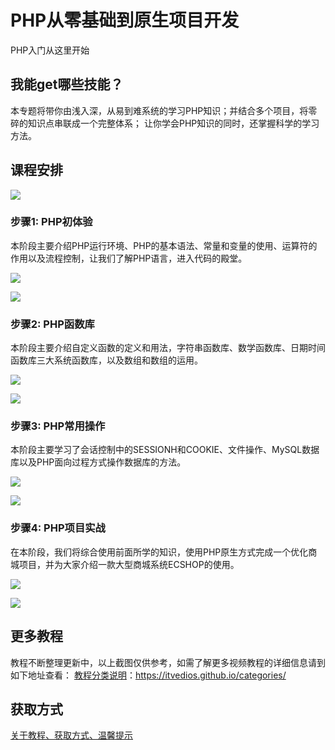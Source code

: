 # PHP从零基础到原生项目开发

PHP入门从这里开始

## 我能get哪些技能？

本专题将带你由浅入深，从易到难系统的学习PHP知识；并结合多个项目，将零碎的知识点串联成一个完整体系；
让你学会PHP知识的同时，还掌握科学的学习方法。

## 课程安排

![](img/PHP基础1.png)

<!--more-->

### 步骤1: PHP初体验

本阶段主要介绍PHP运行环境、PHP的基本语法、常量和变量的使用、运算符的作用以及流程控制，让我们了解PHP语言，进入代码的殿堂。

![](img/PHP基础2.png)

![](img/PHP基础7.png)

### 步骤2: PHP函数库

本阶段主要介绍自定义函数的定义和用法，字符串函数库、数学函数库、日期时间函数库三大系统函数库，以及数组和数组的运用。

![](img/PHP基础3.png)

![](img/PHP基础8.png)

### 步骤3: PHP常用操作

本阶段主要学习了会话控制中的SESSIONH和COOKIE、文件操作、MySQL数据库以及PHP面向过程方式操作数据库的方法。

![](img/PHP基础4.png)

![](img/PHP基础9.png)

### 步骤4: PHP项目实战

在本阶段，我们将综合使用前面所学的知识，使用PHP原生方式完成一个优化商城项目，并为大家介绍一款大型商城系统ECSHOP的使用。

![](img/PHP基础5.png)

![](img/PHP基础6.png)

## 更多教程

教程不断整理更新中，以上截图仅供参考，如需了解更多视频教程的详细信息请到如下地址查看：
[教程分类说明](https://itvedios.github.io/categories/)：<https://itvedios.github.io/categories/>

## 获取方式

[关于教程、获取方式、温馨提示](https://itvedios.github.io/about/)
